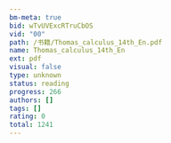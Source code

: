 ```yaml
---
bm-meta: true
bid: wTvUVExcRTruCbOS
vid: "00"
path: /书籍/Thomas_calculus_14th_En.pdf
name: Thomas_calculus_14th_En
ext: pdf
visual: false
type: unknown
status: reading
progress: 266
authors: []
tags: []
rating: 0
total: 1241
---
```


